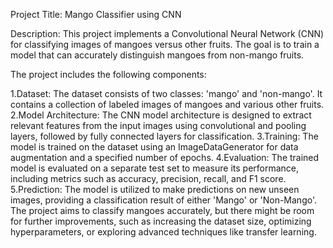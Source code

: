 Project Title: Mango Classifier using CNN

Description:
This project implements a Convolutional Neural Network (CNN) for classifying images of mangoes versus other fruits. The goal is to train a model that can accurately distinguish mangoes from non-mango fruits.

The project includes the following components:

1.Dataset: The dataset consists of two classes: 'mango' and 'non-mango'. It contains a collection of labeled images of mangoes and various other fruits.
2.Model Architecture: The CNN model architecture is designed to extract relevant features from the input images using convolutional and pooling layers, followed by fully connected layers for classification.
3.Training: The model is trained on the dataset using an ImageDataGenerator for data augmentation and a specified number of epochs.
4.Evaluation: The trained model is evaluated on a separate test set to measure its performance, including metrics such as accuracy, precision, recall, and F1 score.
5.Prediction: The model is utilized to make predictions on new unseen images, providing a classification result of either 'Mango' or 'Non-Mango'.
The project aims to classify mangoes accurately, but there might be room for further improvements, such as increasing the dataset size, optimizing hyperparameters, or exploring advanced techniques like transfer learning.
